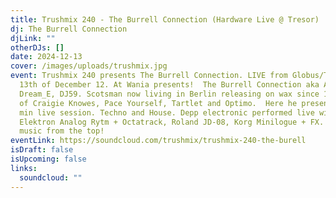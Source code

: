 ```yaml
---
title: Trushmix 240 - The Burrell Connection (Hardware Live @ Tresor)
dj: The Burrell Connection
djLink: ""
otherDJs: []
date: 2024-12-13
cover: /images/uploads/trushmix.jpg
event: Trushmix 240 presents The Burrell Connection. LIVE from Globus/Tresor
  13th of December 12. At Wania presents!  The Burrell Connection aka Alfie,
  Dream_E, DJ59. Scotsman now living in Berlin releasing on wax since 19 (labels
  of Craigie Knowes, Pace Yourself, Tartlet and Optimo.  Here he presents a 55
  min live session. Techno and House. Depp electronic performed live with an
  Elektron Analog Rytm + Octatrack, Roland JD-08, Korg Minilogue + FX.  Enjoy
  music from the top!
eventLink: https://soundcloud.com/trushmix/trushmix-240-the-burell
isDraft: false
isUpcoming: false
links:
  soundcloud: ""
---
```

